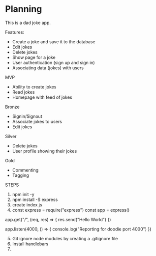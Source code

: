 # Planning

This is a dad joke app.

Features:

* Create a joke and save it to the database
* Edit jokes
* Delete jokes
* Show page for a joke
* User authentication (sign up and sign in)
* Associating data (jokes) with users

MVP

* Ability to create jokes
* Read jokes
* Homepage with feed of jokes

Bronze

* Signin/Signout
* Associate jokes to users
* Edit jokes

Silver

* Delete jokes
* User profile showing their jokes

Gold

* Commenting
* Tagging

STEPS

1.  npm init -y
2.  npm install -S express
3.  create index.js
4.  const express = require("express")
    const app = express()

app.get("/", (req, res) => {
res.send("Hello World")
})

app.listen(4000, () => {
console.log("Reporting for doodie port 4000")
})

5.  Git ignore node modules by creating a .gitignore file
6.  Install handlebars
7.
